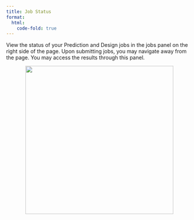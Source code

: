 ```yaml
---
title: Job Status
format:
  html:
    code-fold: true
---
```


View the status of your Prediction and Design jobs in the jobs panel on
the right side of the page. Upon submitting jobs, you may navigate away from the page. You may access the results through this panel.

<p align="center">
  <img src="/main_tutorial_images/12_job_status.png" width="400">
</p>